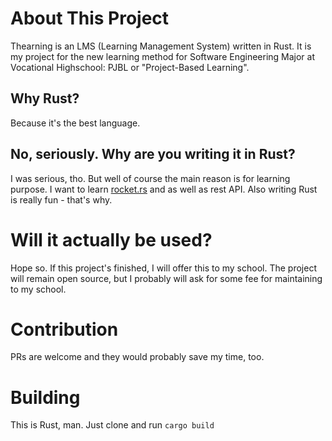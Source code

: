 # About This Project
Thearning is an LMS (Learning Management System) written in Rust.
It is my project for the new learning method for Software Engineering Major
at Vocational Highschool: PJBL or "Project-Based Learning".

## Why Rust?
Because it's the best language.

## No, seriously. Why are you writing it in Rust?
I was serious, tho. But well of course the main reason is for learning purpose.
I want to learn [rocket.rs](https://rocket.rs) and as well as
rest API. Also writing Rust is really fun - that's why.

# Will it actually be used?
Hope so. If this project's finished, I will offer this to my school.
The project will remain open source, but I probably will ask for some fee
for maintaining to my school.

# Contribution
PRs are welcome and they would probably save my time, too.

# Building
This is Rust, man. Just clone and run `cargo build`